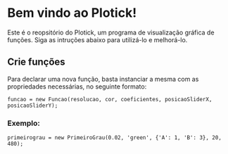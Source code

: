 # Bem vindo ao Plotick!
Este é o reopsitório do Plotick, um programa de visualização gráfica de funções.
Siga as intruções abaixo para utilizá-lo e melhorá-lo.

## Crie funções
Para declarar uma nova função, basta instanciar a mesma com as propriedades necessárias, no seguinte formato:
```
funcao = new Funcao(resolucao, cor, coeficientes, posicaoSliderX, posicaoSliderY);
```
### Exemplo:
```
primeirograu = new PrimeiroGrau(0.02, 'green', {'A': 1, 'B': 3}, 20, 480);
```
